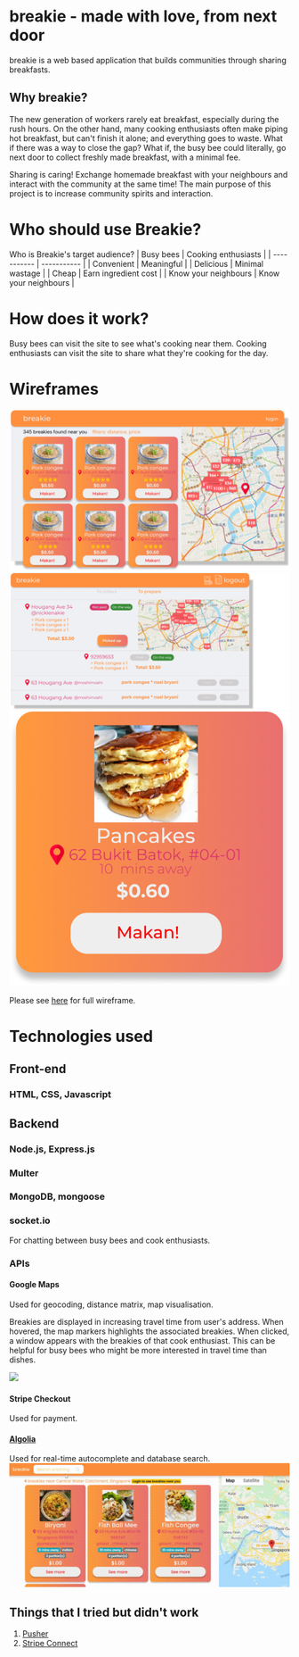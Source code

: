 # breakie - made with love, from next door

breakie is a web based application that builds communities through sharing breakfasts.

## Why breakie?
The new generation of workers rarely eat breakfast, especially during the rush hours. On the other hand, many cooking enthusiasts often make piping hot breakfast, but can't finish it alone; and everything goes to waste. What if there was a way to close the gap? What if, the busy bee could literally, go next door to collect freshly made breakfast, with a minimal fee.

Sharing is caring! Exchange homemade breakfast with your neighbours and interact with the community at the same time! The main purpose of this project is to increase community spirits and interaction.

# Who should use Breakie? 
Who is Breakie's target audience?
| Busy bees     | Cooking enthusiasts |
| ----------- | ----------- |
| Convenient  | Meaningful |
| Delicious   | Minimal wastage |
| Cheap       | Earn ingredient cost |
| Know your neighbours | Know your neighbours  |

# How does it work?
Busy bees can visit the site to see what's cooking near them.
Cooking enthusiasts can visit the site to share what they're cooking for the day.

# Wireframes
<img src="https://raw.githubusercontent.com/metildachee/breakie/master/public/img/homepage.jpg?token=APQA23UWSJNPAIXXXQZ33FK7ELPNW">

<img src="https://github.com/metildachee/breakie/blob/master/public/img/orders.png?raw=true">

<img src="https://raw.githubusercontent.com/metildachee/breakie/master/public/img/card.png?token=APQA23SSHUUGI27BOTWUDPC7ELPPE">

Please see <a href="https://www.figma.com/file/v3kEtgMjBub29EzJlEfG8N/combined" target="_blank">here</a> for full wireframe.

# Technologies used
## Front-end
### HTML, CSS, Javascript

## Backend
### Node.js, Express.js
### Multer
### MongoDB, mongoose
### socket.io
For chatting between busy bees and cook enthusiasts.

### APIs
#### Google Maps
Used for geocoding, distance matrix, map visualisation.

Breakies are displayed in increasing travel time from user's address. When hovered, the map markers highlights the associated breakies. When clicked, a window appears with the breakies of that cook enthusiast. This can be helpful for busy bees who might be more interested in travel time than dishes.

<img src="public/img/maps.gif">

#### Stripe Checkout
Used for payment.

#### [Algolia](https://www.algolia.com/doc/guides/building-search-ui/resources/ui-and-ux-patterns/in-depth/autocomplete/js/)
Used for real-time autocomplete and database search.
<img src="public/img/search.gif">

## Things that I tried but didn't work
1. [Pusher](https://pusher.com/)
2. [Stripe Connect](https://stripe.com/en-sg/connect)
